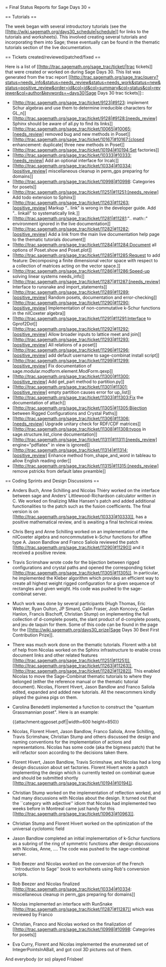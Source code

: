= Final Status Reports for Sage Days 30 =

== Tutorials ==

The week began with several introductory tutorials (see the [[http://wiki.sagemath.org/days30_schedule|schedule]] for links to the tutorials and worksheets). This involved creating several tutorials and incorporating them into Sage; these eventually can be found in the thematic tutorials section of the live documentation.

== Tickets created/reviewed/patched/fixed ==

Here is a list of [[http://trac.sagemath.org/sage_trac/ticket/|trac tickets]] 
that were created or worked on during Sage Days 30. This
list was generated from the trac report
[[http://trac.sagemath.org/sage_trac/query?status=needs_info&status=needs_review&status=needs_work&status=new&status=positive_review&order=id&col=id&col=summary&col=status&col=reviewer&col=author&keywords=~days30|Sage Days 30 trac tickets]]::

 * [[http://trac.sagemath.org/sage_trac/ticket/9123|#9123: implement Schur algebras and use them to determine irreducible characters for GL_n]]
 * [[http://trac.sagemath.org/sage_trac/ticket/9128|#9128:[needs_review] Sphinx should be aware of all.py to find its links]]
 * [[http://trac.sagemath.org/sage_trac/ticket/10065|#10065:[needs_review] removed bug and new methods in Poset]]
 * [[http://trac.sagemath.org/sage_trac/ticket/10167|#10167:[closed enhancement: duplicate] three new methods in Poset]]
 * [[http://trac.sagemath.org/sage_trac/ticket/10194|#10194:Set factories]]
 * [[http://trac.sagemath.org/sage_trac/ticket/10333|#10333:[needs_review] Add an optional interface for lrcalc]]
 * [[http://trac.sagemath.org/sage_trac/ticket/10334|#10334:[positive_review] miscellaneous cleanup in perm_gps preparing for domains]]
 * [[http://trac.sagemath.org/sage_trac/ticket/10998|#10998: Categories for posets]]
 * [[http://trac.sagemath.org/sage_trac/ticket/11251|#11251:[needs_review] Add todo extension to Sphinx]]
 * [[http://trac.sagemath.org/sage_trac/ticket/11263|#11263:[positive_review] Markup ".. link" is wrong in the developer guide. Add ".. linkall" to systematically link.]]
 * [[http://trac.sagemath.org/sage_trac/ticket/11281|#11281:".. math::" environment ignored in the live documentation]]
 * [[http://trac.sagemath.org/sage_trac/ticket/11282|#11282:[positive_review] Add a link from the main live documentation help page to the thematic tutorials document]]
 * [[http://trac.sagemath.org/sage_trac/ticket/11284|#11284:Document all options of Poset.show and Poset.plot]]
 * [[http://trac.sagemath.org/sage_trac/ticket/11285|#11285:Request to add feature: Decomposing a finite dimensional vector space with respect to a collection of matrices acting on the vector space.]]
 * [[http://trac.sagemath.org/sage_trac/ticket/11286|#11286:Speed-up solving linear systems  needs_info]]
 * [[http://trac.sagemath.org/sage_trac/ticket/11287|#11287:[needs_review] Interface to runsnake and import_statements]]
 * [[http://trac.sagemath.org/sage_trac/ticket/11289|#11289:[positive_review] Random posets, documentation and error-checking]]
 * [[http://trac.sagemath.org/sage_trac/ticket/11290|#11290:[positive_review] Implementation of non-commutative k-Schur functions in the nilCoxeter algebra]]
 * [[http://trac.sagemath.org/sage_trac/ticket/11291|#11291:Interface to Gprof2Dot]]
 * [[http://trac.sagemath.org/sage_trac/ticket/11292|#11292:[positive_review] Allow broader inputs to lattice meet and join]]
 * [[http://trac.sagemath.org/sage_trac/ticket/11293|#11293:[positive_review] All relations of a poset]]
 * [[http://trac.sagemath.org/sage_trac/ticket/11296|#11296:[positive_review] add default username to sage-combinat install script]]
 * [[http://trac.sagemath.org/sage_trac/ticket/11299|#11299:[positive_review] Fix documentation of sage.modular.modform.element.ModForm.qexp]]
 * [[http://trac.sagemath.org/sage_trac/ticket/11300|#11300:[positive_review] Add get_part method to partition.py]]
 * [[http://trac.sagemath.org/sage_trac/ticket/11301|#11301:[positive_review] empty partition causes error for up_list]]
 * [[http://trac.sagemath.org/sage_trac/ticket/11303|#11303:Fix the documentation of attach]]
 * [[http://trac.sagemath.org/sage_trac/ticket/11305|#11305:Bijection between Rigged Configurations and Crystal Paths]]
 * [[http://trac.sagemath.org/sage_trac/ticket/11306|#11306:[needs_review] Upgrade unitary check for RDF/CDF matrices]]
 * [[http://trac.sagemath.org/sage_trac/ticket/11308|#11308:typos in sage.structure.list_clone documentation]]
 * [[http://trac.sagemath.org/sage_trac/ticket/11311|#11311:[needs_review] engine="pdflatex" in view is ignored]]
 * [[http://trac.sagemath.org/sage_trac/ticket/11314|#11314:[positive_review] Enhance method from_shape_and_word in tableau to allow English reading order]]
 * [[http://trac.sagemath.org/sage_trac/ticket/11315|#11315:[needs_review] remove pstricks from default latex preamble]]

== Coding Sprints and Design Discussions ==

 * Anders Buch, Anne Schilling and Nicolas Thiéry worked on the interface between sage and Anders' Littlewood-Richardson calculator written in C. We worked on finalizing Mike Hansen's patch and added additional functionalities to the patch such as the fusion coefficients. The final version is on [[http://trac.sagemath.org/sage_trac/ticket/10333|#10333]], has a positive mathematical review, and is awaiting a final technical review.

 * Chris Berg and Anne Schilling worked on an implementation of the nilCoxeter algebra and noncommutative k-Schur functions for affine type A. Jason Bandlow and Franco Saliola reviewed the patch [[http://trac.sagemath.org/sage_trac/ticket/11290|#11290]] and it received a positive review.

 * Travis Scrimshaw wrote code for the bijection between rigged configurations and crystal paths and opened the corresponding ticket [[http://trac.sagemath.org/sage_trac/ticket/11305|#11305]]. In particular, he implemented the Kleber algorithm which provides an efficient way to create all highest weight rigged configuration for a given sequence of rectangles and given weight. His code was pushed to the sage-combinat server.

 * Much work was done by several participants (Hugh Thomas, Eric Webster, Ryan Oulton, JP Simard, Calin Fraser, Josh Koncovy, Gaelan Hanlon, Francis Bischoff, Christian Stump) on implementing the full collection of d-complete posets, the slant product of d-complete posets, and jeu de taquin for them. Some of this code can be found in the page for the [[http://wiki.sagemath.org/days30_prize|Sage Days 30 Best First Contribution Prize]].

 * There was much work done on the thematic tutorials. Florent with a bit of help from Nicolas worked on the Sphinx infrastructure to enable cross document links and other related features [[http://trac.sagemath.org/sage_trac/ticket/11251|#11251]], [[http://trac.sagemath.org/sage_trac/ticket/11263|#11263]], [[http://trac.sagemath.org/sage_trac/ticket/11282|#11282]]. This enabled Nicolas to move the Sage-Combinat thematic tutorials to where they belonged (either the reference manual or the thematic tutorial document). Nicolas, Florent Hivert, Jason Bandlow and Franco Saliola edited, expanded and added new tutorials. All the newcommers kindly played the guinea pigs on them.

 * Carolina Benedetti implemented a function to construct the "quantum Grassmannian poset". Here is an example:

   {{attachment:qgposet.pdf||width=600 height=850}}

 * Nicolas, Florent Hivert, Jason Bandlow, Franco Saliola, Anne Schilling, Travis Scrimshaw, Christian Stump and others discussed the design and naming conventions for the implementation of actions and representations. Nicolas has some code (aka the bigmess patch) that he will refactor soon according to the decisions taken there.

 * Florent Hivert, Jason Bandlow, Travis Scrimshaw, and Nicolas had a long design discussion about set factories. Florent Hivert wrote a patch implementing the design which is currently tested on combinat queue and should be submitted shortly [[http://trac.sagemath.org/sage_trac/ticket/10194|#10194]].

 * Christian Stump worked on the implementation of reflection worked, and had many discussions with Nicolas about the design. It turned out that the ``category with adjective'' idiom that Nicolas had implemented two weeks before in Montreal came just handy for this [[http://trac.sagemath.org/sage_trac/ticket/10963|#10963]].

 * Christian Stump and Florent Hivert worked on the optimization of the universal cyclotomic field

 * Jason Bandlow completed an initial implementation of k-Schur functions as a subring of the ring of symmetric functions after design discussions with Nicolas, Anne, .... The code was pushed to the sage-combinat server.

 * Rob Beezer and Nicolas worked on the conversion of the French ``Introduction to Sage'' book to worksheets using Rob's conversion scripts.

 * Rob Beezer and Nicolas finalized [[http://trac.sagemath.org/sage_trac/ticket/10334|#10334: miscellaneous cleanup in perm_gps preparing for domains]]

 * Nicolas implemented an interface with RunSnake [[http://trac.sagemath.org/sage_trac/ticket/11287|#11287]] which was reviewed by Franco

 * Christian, Franco and Nicolas worked on the finalization of [[http://trac.sagemath.org/sage_trac/ticket/10998|#10998: Categories for posets]]

 * Eva Curry, Florent and Nicolas implemented the enumerated set of IntegerPointsInABall, and got cool 3D pictures out of them.

And everybody (or so) played Frisbee!
